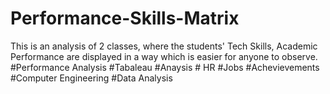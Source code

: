 # Performance-Skills-Matrix
This is an analysis of 2 classes, where the students' Tech Skills, Academic Performance are displayed in a way which is easier for anyone to observe.
#Performance Analysis #Tabaleau #Anaysis # HR #Jobs #Achevievements #Computer Engineering #Data Analysis
